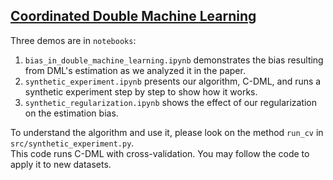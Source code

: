 ## [Coordinated Double Machine Learning](https://arxiv.org/pdf/2206.00885.pdf)

Three demos are in `notebooks`:
1. `bias_in_double_machine_learning.ipynb` demonstrates the bias resulting from DML's estimation as we analyzed it in the paper.
2. `synthetic_experiment.ipynb` presents our algorithm, C-DML, and runs a synthetic experiment step by step to show how it works.
3. `synthetic_regularization.ipynb` shows the effect of our regularization on the estimation bias.

To understand the algorithm and use it, please look on the method `run_cv` in `src/synthetic_experiment.py`. \
This code runs C-DML with cross-validation. You may follow the code to apply it to new datasets.